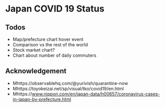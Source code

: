 # Japan COVID 19 Status

## Todos
- Map/prefecture chart hover event
- Comparison vs the rest of the world
- Stock market chart?
- Chart about number of daily commuters

## Acknowledgement
- Mhttps://observablehq.com/@yurivish/quarantine-now
- Mhttps://toyokeizai.net/sp/visual/tko/covid19/en.html
- Mhttps://www.nippon.com/en/japan-data/h00657/coronavirus-cases-in-japan-by-prefecture.html